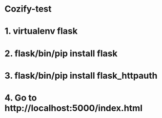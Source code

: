 # Cozify-test
# 1. virtualenv flask
# 2. flask/bin/pip install flask
# 3. flask/bin/pip install flask_httpauth
# 4. Go to http://localhost:5000/index.html